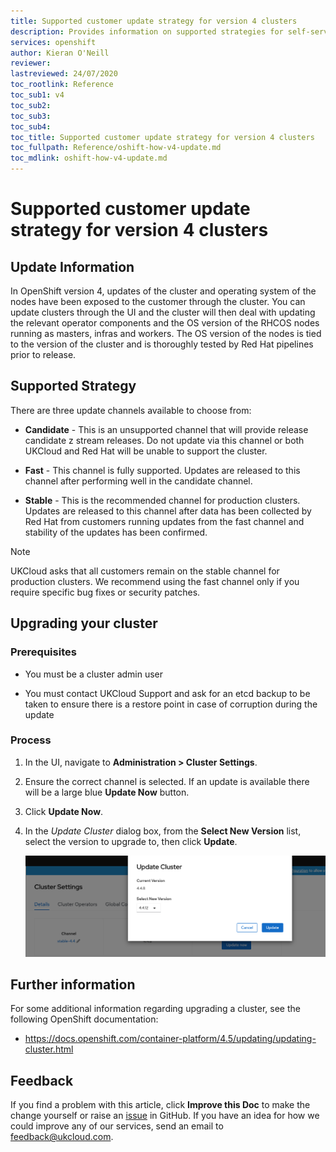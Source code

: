 ```yaml
---
title: Supported customer update strategy for version 4 clusters
description: Provides information on supported strategies for self-service customer updates
services: openshift
author: Kieran O'Neill
reviewer: 
lastreviewed: 24/07/2020
toc_rootlink: Reference
toc_sub1: v4
toc_sub2:
toc_sub3:
toc_sub4:
toc_title: Supported customer update strategy for version 4 clusters
toc_fullpath: Reference/oshift-how-v4-update.md
toc_mdlink: oshift-how-v4-update.md
---
```


# Supported customer update strategy for version 4 clusters

## Update Information

In OpenShift version 4, updates of the cluster and operating system of the nodes have been exposed to the customer through the cluster. You can update clusters through the UI and the cluster will then deal with updating the relevant operator components and the OS version of the RHCOS nodes running as masters, infras and workers. The OS version of the nodes is tied to the version of the cluster and is thoroughly tested by Red Hat pipelines prior to release.

## Supported Strategy

There are three update channels available to choose from:

- **Candidate** - This is an unsupported channel that will provide release candidate z stream releases. Do not update via this channel or both UKCloud and Red Hat will be unable to support the cluster.

- **Fast** - This channel is fully supported. Updates are released to this channel after performing well in the candidate channel.

- **Stable** - This is the recommended channel for production clusters. Updates are released to this channel after data has been collected by Red Hat from customers running updates from the fast channel and stability of the updates has been confirmed.

> [!NOTE]
> UKCloud asks that all customers remain on the stable channel for production clusters. We recommend using the fast channel only if you require specific bug fixes or security patches.

## Upgrading your cluster

### Prerequisites

- You must be a cluster admin user

- You must contact UKCloud Support and ask for an etcd backup to be taken to ensure there is a restore point in case of corruption during the update

### Process

1. In the UI, navigate to **Administration > Cluster Settings**.

2. Ensure the correct channel is selected. If an update is available there will be a large blue **Update Now** button. 

3. Click **Update Now**.

4. In the *Update Cluster* dialog box, from the **Select New Version** list, select the version to upgrade to, then click **Update**.

    ![update screenshot](images/oshift-v4-update.png)

## Further information

For some additional information regarding upgrading a cluster, see the following OpenShift documentation:

- <https://docs.openshift.com/container-platform/4.5/updating/updating-cluster.html>

## Feedback

If you find a problem with this article, click **Improve this Doc** to make the change yourself or raise an [issue](https://github.com/UKCloud/documentation/issues) in GitHub. If you have an idea for how we could improve any of our services, send an email to <feedback@ukcloud.com>.
